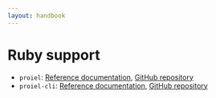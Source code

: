 ```yaml
---
layout: handbook
---
```


# Ruby support

* `proiel`: [Reference documentation](http://www.rubydoc.info/gems/proiel), [GitHub repository](https://github.com/proiel/proiel)
* `proiel-cli`: [Reference documentation](http://www.rubydoc.info/gems/proiel-cli), [GitHub repository](https://github.com/proiel/proiel-cli)
